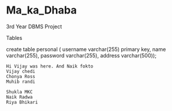 # Ma_ka_Dhaba
3rd Year DBMS Project

Tables

create table personal (
    username varchar(255) primary key,
    name varchar(255),
    password varchar(255),
    address varchar(500));
    
    Hi Vijay was here. And Naik fokto
    Vijay chedi
    Chonya Ross
    Muhib randi
    
    Shukla MKC
    Naik Radwa
    Riya Bhikari
